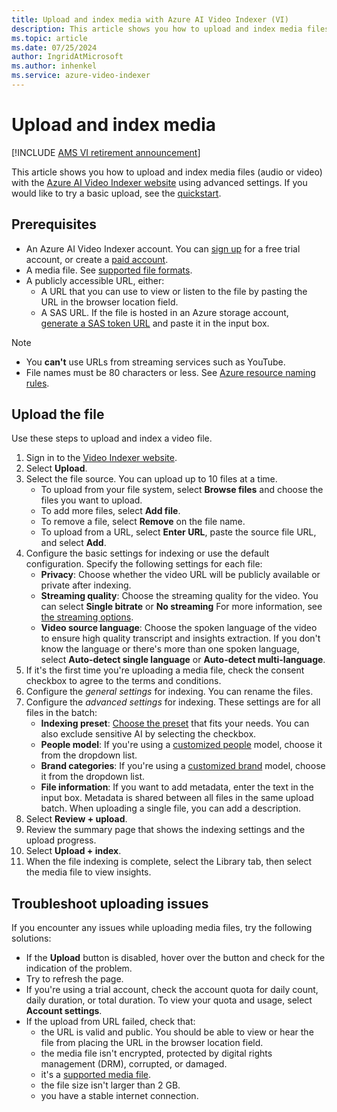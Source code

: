```yaml
---
title: Upload and index media with Azure AI Video Indexer (VI)
description: This article shows you how to upload and index media files (audio or video) with the Azure AI Video Indexer website using advanced settings.
ms.topic: article
ms.date: 07/25/2024
author: IngridAtMicrosoft
ms.author: inhenkel
ms.service: azure-video-indexer
---
```


# Upload and index media

[!INCLUDE [AMS VI retirement announcement](./includes/important-ams-retirement-abbreviated.md)]

This article shows you how to upload and index media files (audio or video) with the [Azure AI Video Indexer website](https://aka.ms/vi-portal-link) using advanced settings. If you would like to try a basic upload, see the [quickstart](try-vi-web-portal-quickstart.md).

## Prerequisites

- An Azure AI Video Indexer account. You can [sign up](https://aka.ms/vi-portal-link) for a free trial account, or create a [paid account](accounts-overview.md#paid-account).
- A media file. See [supported file formats](avi-support-matrix.md?branch=pr-en-us-272#supported-file-formats).
- A publicly accessible URL, either:
    - A URL that you can use to view or listen to the file by pasting the URL in the browser location field.
    - A SAS URL. If the file is hosted in an Azure storage account, [generate a SAS token URL](/azure/ai-services/document-intelligence/create-sas-tokens?view=form-recog-3.0.0&preserve-view=true) and paste it in the input box. 

> [!NOTE]
> - You **can't** use URLs from streaming services such as YouTube.
> - File names must be 80 characters or less. See [Azure resource naming rules](/azure/azure-resource-manager/management/resource-name-rules).

## Upload the file

Use these steps to upload and index a video file. 

1. Sign in to the [Video Indexer website](https://aka.ms/vi-portal-link).
1. Select **Upload**.
1. Select the file source. You can upload up to 10 files at a time.
    - To upload from your file system, select **Browse files** and choose the files you want to upload. 
    - To add more files, select **Add file**. 
    - To remove a file, select **Remove** on the file name.
    - To upload from a URL, select **Enter URL**, paste the source file URL, and select **Add**.
1. Configure the basic settings for indexing or use the default configuration. Specify the following settings for each file:
    - **Privacy**: Choose whether the video URL will be publicly available or private after indexing.
    - **Streaming quality**: Choose the streaming quality for the video. You can select **Single bitrate** or **No streaming** For more information, see [the streaming options](indexing-configuration-guide.md#streaming-quality-options).
    - **Video source language**: Choose the spoken language of the video to ensure high quality transcript and insights extraction. If you don't know the language or there's more than one spoken language, select **Auto-detect single language** or **Auto-detect multi-language**.
1. If it's the first time you're uploading a media file, check the consent checkbox to agree to the terms and conditions.
1. Configure the *general settings* for indexing. You can rename the files.
1. Configure the *advanced settings* for indexing. These settings are for all files in the batch:
    - **Indexing preset**: [Choose the preset](indexing-configuration-guide.md#indexing-options) that fits your needs. You can also exclude sensitive AI by selecting the checkbox.
    - **People model**: If you're using a [customized people](customize-person-model-how-to.md) model, choose it from the dropdown list.
    - **Brand categories**: If you're using a [customized brand](customize-brands-model-how-to.md) model, choose it from the dropdown list.
    - **File information**: If you want to add metadata, enter the text in the input box. Metadata is shared between all files in the same upload batch. When uploading a single file, you can add a description.
1. Select **Review + upload**.
1. Review the summary page that shows the indexing settings and the upload progress.
1. Select **Upload + index**.
1. When the file indexing is complete, select the Library tab, then select the media file to view insights. 

## Troubleshoot uploading issues

If you encounter any issues while uploading media files, try the following solutions:

- If the **Upload** button is disabled, hover over the button and check for the indication of the problem. 
- Try to refresh the page.
- If you're using a trial account, check the account quota for daily count, daily duration, or total duration. To view your quota and usage, select **Account settings**.
- If the upload from URL failed, check that:
    - the URL is valid and public. You should be able to view or hear the file from placing the URL in the browser location field. 
    - the media file isn't encrypted, protected by digital rights management (DRM), corrupted, or damaged. 
    - it's a [supported media file](/azure/media-services/latest/encode-media-encoder-standard-formats-reference).
    - the file size isn't larger than 2 GB. 
    - you have a stable internet connection.
